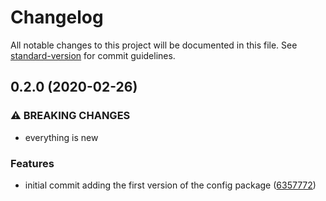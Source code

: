 # Changelog

All notable changes to this project will be documented in this file. See [standard-version](https://github.com/conventional-changelog/standard-version) for commit guidelines.

## 0.2.0 (2020-02-26)


### ⚠ BREAKING CHANGES

* everything is new

### Features

* initial commit adding the first version of the config package ([6357772](https://github.com/markusneuy/mqn-config/commit/6357772d2ba26da4edb5a80e7f285cd0796b5dc5))
